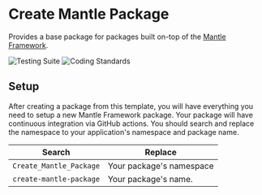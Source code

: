 # Create Mantle Package

Provides a base package for packages built on-top of the [Mantle Framework](https://mantle.alley.co/).

![Testing Suite](https://github.com/alleyinteractive/create-mantle-package/workflows/Testing%20Suite/badge.svg)
![Coding Standards](https://github.com/alleyinteractive/create-mantle-package/workflows/Coding%20Standards/badge.svg)

## Setup

After creating a package from this template, you will have everything you need
to setup a new Mantle Framework package. Your package will have continuous
integration via GitHub actions. You should search and replace the namespace to
your application's namespace and package name.

| Search                  | Replace                  |
| ----------------------- | ------------------------ |
| `Create_Mantle_Package` | Your package's namespace |
| `create-mantle-package` | Your package's name.     |
